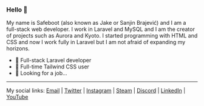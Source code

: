 ### Hello 👋
My name is Safeboot (also known as Jake or Sanjin Brajević) and I am a full-stack web developer. I work in Laravel and MySQL and I am the creator of projects such as Aurora and Kyoto. I started programming with HTML and CSS and now I work fully in Laravel but I am not afraid of expanding my horizons.

- 📁 Full-stack Laravel developer
- 🎨 Full-time Tailwind CSS user
- 🤔 Looking for a job...

---
My social links: [Email](mailto:mynamesafeboot@gmail.com) | [Twitter](https://twitter.com/safeboot1) | [Instagram](https://instagram.com/imsafeboot/) | [Steam](https://steamcommunity.com/id/safeboot) | [Discord](https://discord.com/users/842859202329837619) | [LinkedIn](https://linkedin.com/in/sanjin-brajevi%C4%87/) | [YouTube](https://youtube.com/c/safeboot)
